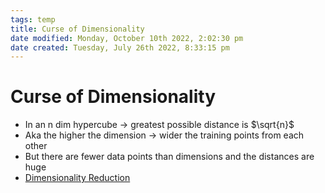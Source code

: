 ```yaml
---
tags: temp
title: Curse of Dimensionality
date modified: Monday, October 10th 2022, 2:02:30 pm
date created: Tuesday, July 26th 2022, 8:33:15 pm
---
```


# Curse of Dimensionality
- In an n dim hypercube -> greatest possible distance is $\sqrt{n}$
- Aka the higher the dimension -> wider the training points from each other
- But there are fewer data points than dimensions and the distances are huge
- [Dimensionality Reduction](Dimensionality%20Reduction.md)

